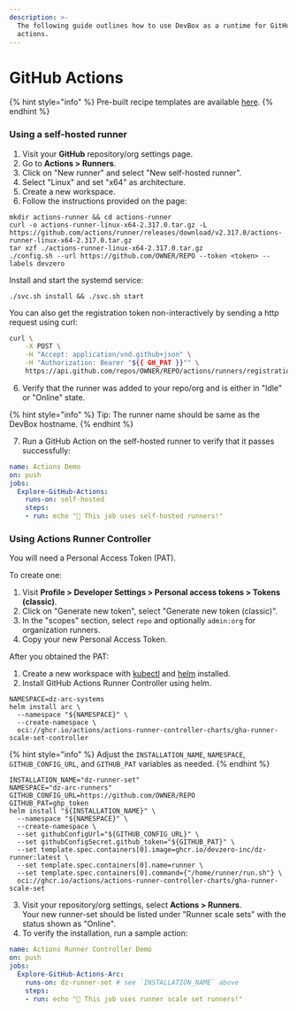 ```yaml
---
description: >-
  The following guide outlines how to use DevBox as a runtime for GitHub
  actions.
---
```


# GitHub Actions

{% hint style="info" %}
Pre-built recipe templates are available [here](../../references/starter-templates/ci-cd/github-actions.md).
{% endhint %}

### Using a self-hosted runner

1. Visit your **GitHub** repository/org settings page.
2. Go to **Actions > Runners**.
3. Click on "New runner" and select "New self-hosted runner".
4. Select "Linux" and set "x64" as architecture.
5. Create a new workspace.
6. Follow the instructions provided on the page:

```
mkdir actions-runner && cd actions-runner
curl -o actions-runner-linux-x64-2.317.0.tar.gz -L https://github.com/actions/runner/releases/download/v2.317.0/actions-runner-linux-x64-2.317.0.tar.gz
tar xzf ./actions-runner-linux-x64-2.317.0.tar.gz
./config.sh --url https://github.com/OWNER/REPO --token <token> --labels devzero
```

Install and start the systemd service:

```
./svc.sh install && ./svc.sh start
```

You can also get the registration token non-interactively by sending a http request using curl:

```sh
curl \
    -X POST \
    -H "Accept: application/vnd.github+json" \
    -H "Authorization: Bearer "${{ GH_PAT }}"" \
    https://api.github.com/repos/OWNER/REPO/actions/runners/registration-token
```

6. Verify that the runner was added to your repo/org and is either in "Idle" or "Online" state.

{% hint style="info" %}
Tip: The runner name should be same as the DevBox hostname.
{% endhint %}

7. Run a GitHub Action on the self-hosted runner to verify that it passes successfully:

```yaml
name: Actions Demo
on: push
jobs:
  Explore-GitHub-Actions:
    runs-on: self-hosted
    steps:
    - run: echo "🎉 This job uses self-hosted runners!"
```

### Using Actions Runner Controller

You will need a Personal Access Token (PAT).

To create one:

1. Visit **Profile > Developer Settings > Personal access tokens > Tokens (classic)**.
2. Click on "Generate new token", select "Generate new token (classic)".
3. In the "scopes" section, select `repo` and optionally `admin:org` for organization runners.
4. Copy your new Personal Access Token.

After you obtained the PAT:

1. Create a new workspace with [kubectl](../../references/starter-templates/infra/kubectl.md) and [helm](../../references/starter-templates/infra/helm.md) installed.
2. Install GitHub Actions Runner Controller using helm.

```
NAMESPACE=dz-arc-systems
helm install arc \
  --namespace "${NAMESPACE}" \
  --create-namespace \
  oci://ghcr.io/actions/actions-runner-controller-charts/gha-runner-scale-set-controller
```

{% hint style="info" %}
Adjust the `INSTALLATION_NAME`, `NAMESPACE`, `GITHUB_CONFIG_URL`, and `GITHUB_PAT` variables as needed.
{% endhint %}

```
INSTALLATION_NAME="dz-runner-set"
NAMESPACE="dz-arc-runners"
GITHUB_CONFIG_URL=https://github.com/OWNER/REPO
GITHUB_PAT=ghp_token
helm install "${INSTALLATION_NAME}" \
  --namespace "${NAMESPACE}" \
  --create-namespace \
  --set githubConfigUrl="${GITHUB_CONFIG_URL}" \
  --set githubConfigSecret.github_token="${GITHUB_PAT}" \
  --set template.spec.containers[0].image=ghcr.io/devzero-inc/dz-runner:latest \
  --set template.spec.containers[0].name=runner \
  --set template.spec.containers[0].command={"/home/runner/run.sh"} \
  oci://ghcr.io/actions/actions-runner-controller-charts/gha-runner-scale-set
```

3. &#x20;Visit your repository/org settings, select **Actions > Runners**.\
   Your new runner-set should be listed under "Runner scale sets" with the status shown as "Online".
4. To verify the installation, run a sample action:

```yaml
name: Actions Runner Controller Demo
on: push
jobs:
  Explore-GitHub-Actions-Arc:
    runs-on: dz-runner-set # see `INSTALLATION_NAME` above
    steps:
    - run: echo "🎉 This job uses runner scale set runners!"
```
